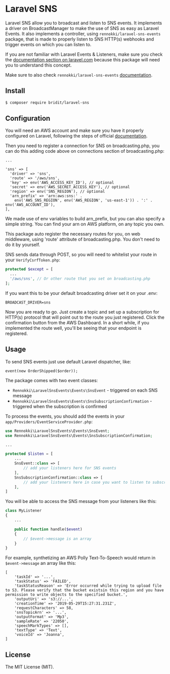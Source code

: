 # Laravel SNS
Laravel SNS allow you to broadcast and listen to SNS events. 
It implements a driver on BroadcastManager to make the use of SNS as easy as Laravel Events. 
It also implements a controller, using `rennokki/laravel-sns-events` package, that is made to properly listen to SNS HTTP(s) webhooks and trigger events on which you can listen to.

If you are not familiar with Laravel Events & Listeners, make sure you check the [documentation section on laravel.com](https://laravel.com/docs/7.x/events) because this package will need you to understand this concept.

Make sure to also check `rennokki/laravel-sns-events` [documentation](https://github.com/rennokki/laravel-sns-events).

## Install
```bash
$ composer require bridit/laravel-sns
```

## Configuration
You will need an AWS account and make sure you have it properly configured on Laravel, following the steps of official [documentation](https://github.com/aws/aws-sdk-php-laravel).

Then you need to register a connection for SNS on broadcasting.php, you can do this adding code above on connections section of broadcasting.php:
```
...

'sns' => [
  'driver' => 'sns',
  'route' => '/aws/sns',
  'key' => env('AWS_ACCESS_KEY_ID'), // optional
  'secret' => env('AWS_SECRET_ACCESS_KEY'), // optional
  'region' => env('SNS_REGION'), // optional
  'arn_prefix' => 'arn:aws:sns:' .
    env('AWS_SNS_REGION', env('AWS_REGION', 'us-east-1')) . ':' . env('AWS_ACCOUNT_ID'),
],
```

We made use of env variables to build arn_prefix, but you can also specify a simple string. You can find your arn on AWS platform, on any topic you own.

This package auto register the necessary routes for you, on web middleware, using 'route' attribute of broadcasting.php. 
You don't need to do it by yourself.

SNS sends data through POST, so you will need to whitelist your route in your `VerifyCsrfToken.php`:
```php
protected $except = [
  ...
  '/aws/sns', // Or other route that you set on broadcasting.php
];
```

If you want this to be your default broadcasting driver set it on your .env:
```editorconfig
BROADCAST_DRIVER=sns
```

Now you are ready to go. Just create a topic and set up a subscription for HTTP(s) protocol that will point out to the route you just registered.
Click the confirmation button from the AWS Dashboard. In a short while, if you implemented the route well, you'll be seeing that your endpoint is registered.


## Usage
To send SNS events just use default Laravel dispatcher, like:
```
event(new OrderShipped($order));
```

The package comes with two event classes:
* `Rennokki\LaravelSnsEvents\Events\SnsEvent` - triggered on each SNS message
* `Rennokki\LaravelSnsEvents\Events\SnsSubscriptionConfirmation` - triggered when the subscription is confirmed

To process the events, you should add the events in your `app/Providers/EventServiceProvider.php`:
```php
use Rennokki\LaravelSnsEvents\Events\SnsEvent;
use Rennokki\LaravelSnsEvents\Events\SnsSubscriptionConfirmation;

...

protected $listen = [
    ...
    SnsEvent::class => [
        // add your listeners here for SNS events
    ],
    SnsSubscriptionConfirmation::class => [
        // add your listeners here in case you want to listen to subscription confirmation
    ],
]
```

You will be able to access the SNS message from your listeners like this:
```php
class MyListener
{
    ...

    public function handle($event)
    {
        // $event->message is an array
    }
}
```

For example, synthetizing an AWS Polly Text-To-Speech would return in `$event->message` an array like this:
```
[
    'taskId' => '...',
    'taskStatus' => 'FAILED',
    'taskStatusReason' => 'Error occurred while trying to upload file to S3. Please verify that the bucket existsin this region and you have permission to write objects to the specified bucket.',
    'outputUri' => 's3://...',
    'creationTime' => '2019-05-29T15:27:31.231Z',
    'requestCharacters' => 58,
    'snsTopicArn' => '...',
    'outputFormat' => 'Mp3',
    'sampleRate' => '22050',
    'speechMarkTypes' => [],
    'textType' => 'Text',
    'voiceId' => 'Joanna',
]
```

## License
The MIT License (MIT).
